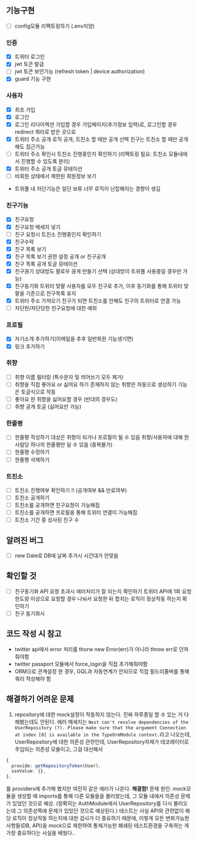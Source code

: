 ## 기능구현

- [ ] config모듈 리팩토링하기 (.env지양)

### 인증

- [x] 트위터 로그인
- [x] jwt 토큰 발급
- [ ] jwt 토큰 보안기능 (refresh token | device authorization)
- [x] guard 기능 구현

### 사용자

- [x] 최초 가입
- [x] 로그인
- [x] 로그인 리다이렉션
      가입할 경우 가입페이지(추가정보 입력)로, 로그인할 경우 redirect 쿼리로 받은 곳으로
- [x] 트위터 주소 공개 로직
      공개, 트친소 할 때만 공개 선택
      친구는 트친소 할 때만 공개해도 접근가능
- [ ] 트위터 주소 확인시 트친소 진행중인지 확인하기 (리팩토링 필요: 트친소 모듈내에서 진행할 수 있도록 분리)
- [x] 트위터 주소 공개 토글 뮤테이션
- [ ] 비회원 상태에서 제한된 회원정보 보기
- 트위풀 내 차단기능은 일단 보류
  너무 로직이 난잡해지는 경향이 생김

### 친구기능

- [x] 친구요청
- [x] 친구요청 메세지 넣기
- [ ] 친구 요청시 트친소 진행중인지 확인하기
- [x] 친구수락
- [x] 친구 목록 보기
- [x] 친구 목록 보기 권한 설정
      공개 or 친구공개
- [x] 친구 목록 공개 토글 뮤테이션
- [x] 친구끊기
      상대방도 팔로우 끊게 만들기 선택 (상대방이 트위풀 사용중일 경우만 가능)
- [x] 친구동기화
      트위터 맞팔 사용자를 모두 친구로 추가, 이후 동기화를 통해 트위터 맞팔을 기준으로 친구목록 유지
- [x] 트위터 주소 가져오기
      친구가 되면 트친소를 안해도 친구의 트위터로 연결 가능
- [ ] 차단한/차단당한 친구요청에 대한 예외

### 프로필

- [x] 자기소개 추가하기(이메일을 추후 일반회원 기능생기면)
- [x] 링크 추가하기

### 취향

- [ ] 취향 이름 필터링 (특수문자 및 띄어쓰기 모두 제거)
- [ ] 취향을 직접 좋아요 or 싫어요 하기
      존재하지 않는 취향은 자동으로 생성하기
      기능은 토글식으로 작동
- [ ] 좋아요 한 취향을 싫어요할 경우 (반대의 경우도)
- [ ] 취향 공개 토글 (싫어요만 가능)

### 한줄평

- [ ] 한줄평 작성하기
      대상은 취향이 되거나 프로필이 될 수 있음
      취향/사용자에 대해 한 사람당 하나의 한줄평만 달 수 있음 (중복불가)
- [ ] 한줄평 수정하기
- [ ] 한줄평 삭제하기

### 트친소

- [ ] 트친소 진행여부 확인하기 !! (공개여부 && 만료여부)
- [ ] 트친소 공개하기
- [ ] 트친소를 공개하면 친구요청이 가능해짐
- [ ] 트친소를 공개하면 프로필을 통해 트위터 연결이 가능해짐
- [ ] 트친소 기간 중 성사된 친구 수

## 알려진 버그

- [ ] new Date로 DB에 날짜 추가시 시간대가 안맞음

## 확인할 것

- [ ] 친구동기화 API 요청 초과시 에러처리가 잘 되는지 확인하기
      트위터 API에 1회 요청 한도량 이상으로 요청할 경우 나눠서 요청한 뒤 합치는 로직이 정상작동 하는지 확인하기
- [ ] 친구 동기화시

## 코드 작성 시 참고

- twitter api에서 error 처리를 thorw new Error(err)가 아니라 throw err로 던져줘야함
- twitter passport 모듈에서 force_login을 직접 추가해줘야함
- ORM으로 관계설정 한 경우, GQL과 자동연계가 안되므로 직접 필드리졸버를 통해 쿼리 작성해야 함

## 해결하기 어려운 문제

1. repository에 대한 mock설정이 작동하지 않는다. 진짜 하루종일 할 수 있는 거 다해봤는데도 안된다. 에러 메세지는 `Nest can't resolve dependencies of the UserRepository (?). Please make sure that the argument Connection at index [0] is available in the TypeOrmModule context.`라고 나오는데, UserRepository에 대한 의존성 관련인데, UserRepository자체가 데코레이터로 주입되는 의존성 모듈이고, 그걸 대신해서

```ts
{
  provide: getRepositoryToken(User),
  useValue: {},
},
```

를 providers에 추가해 봤지만 여전히 같은 에러가 나온다.
**해결함!**
문제 원인: mock모듈을 생성할 때 imports를 통해 다른 모듈들을 불러왔는데, 그 모듈 내에서 의존성 문제가 있었던 것으로 예상. (정확히는 AuthModule에서 UserRepository를 다시 불러오는데 그 의존성쪽에 문제가 있었던 것으로 예상된다.) 테스트는 사실 API와 관련없이 해당 로직이 정상작동 하는지에 대한 검사가 더 중요하기 때문에, 이렇게 모든 변화가능한 사항들(DB, API)을 mock으로 제한하여 통제가능한 폐쇄된 테스트환경을 구축하는 게 가장 중요하다는 사실을 배웠다..
